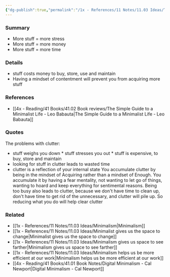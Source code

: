 ```yaml
---
{"dg-publish":true,"permalink":"/1x - References/11 Notes/11.03 Ideas/The downsides of clutter/","title":"The downsides of clutter","noteIcon":"","created":"2024-01-08T21:23:11.000+03:00","updated":"2024-02-14T20:18:22.359+03:00"}
---
```



### Summary
- More stuff  = more stress
- More stuff = more money
- More stuff = more time

### Details
- stuff costs money to buy, store, use and maintain
- Having a mindset of contentment will prevent you from acquiring more stuff

### References
- [[4x - Reading/41 Books/41.02 Book reviews/The Simple Guide to a Minimalist Life - Leo Babauta\|The Simple Guide to a Minimalist Life - Leo Babauta]]

### Quotes
The problems with clutter:
* stuff weighs you down * stuff stresses you out * stuff is expensive, to buy, store and maintain
* looking for stuff in clutter leads to wasted time
* clutter is a reflection of your internal state
You accumulate clutter by being in the mindset of Acquiring rather than a mindset of Enough. You accumulate it by having a fear mentality, not wanting to let go of things, wanting to hoard and keep everything for sentimental reasons.
Being too busy also leads to clutter, because we don't have time to clean up, don't have time to get rid of the unnecessary, and clutter will pile up. So reducing what you do will help clear clutter

### Related
- [[1x - References/11 Notes/11.03 Ideas/Minimalism\|Minimalism]]
- [[1x - References/11 Notes/11.03 Ideas/Minimalist gives us the space to change\|Minimalist gives us the space to change]]
- [[1x - References/11 Notes/11.03 Ideas/Minimalism gives us space to see farther\|Minimalism gives us space to see farther]]
- [[1x - References/11 Notes/11.03 Ideas/Minimalism helps us be more efficient at our work\|Minimalism helps us be more efficient at our work]]
- [[4x - Reading/41 Books/41.01 Book Notes/Digital Minimalism - Cal Newport\|Digital Minimalism - Cal Newport]]